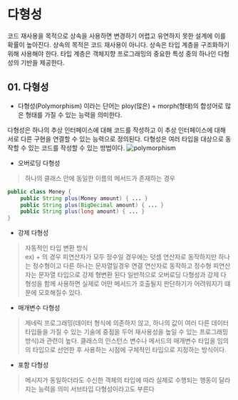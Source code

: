 # 다형성

코드 재사용을 목적으로 상속을 사용하면 변경하기 어렵고 유연하지 못한 설계에 이를 확률이 높아진다.
상속의 목적은 코드 재사용이 아니다.
상속은 타입 계층을 구조화하기 위해 사용해야 한다.
타입 계층은 객체지향 프로그래밍의 중요한 특성 중의 하나인 다형성의 기반을 제공한다.

## 01. 다형성
 - 다형성(Polymorphism) 이라는 단어는 ploy(많은) + morph(형태)의 합성어로 많은 형태를 가질 수 있는 능력을 의미한다.

다형성은 하나의 추상 인터페이스에 대해 코드를 작성하고 이 추상 인터페이스에 대해 서로 다른 구현을 연결할 수 있는 능력으로 정의된다.
다형성은 여러 타입을 대상으로 동작할 수 있는 코드를 작성할 수 있는 방법이다.
![polymorphism](https://user-images.githubusercontent.com/50142323/132130858-371b11b9-cff4-4276-b42d-3853bc34b910.jpeg)

 - 오버로딩 다형성
> 하나의 클래스 안에 동일한 이름의 메서드가 존재하는 경우
```Java
public class Money {
    public String plus(Money amount) { ... }
    public String plus(BigDecimal amount) { ... }
    public String plus(long amount) { ... }
}
```
 - 강제 다형성
> 자동적인 타입 변환 방식\
> ex) + 의 경우 피연산자가 모두 정수일 경우에는 덧셈 연산자로 동작하지만 하나는 정수형이고 다른 하나는 문자열일경우 연결 연산자로 동작하고 정수형 피연산자는 문자열 타입으로 강제 형변환 된다
> 일반적으로 오버로딩 다형성과 강제 다형성을 함께 사용하면 실제로 어떤 메서드가 호출될지 판단하기가 어려워지기 떄문에 모호해질수 있다.

 - 매개변수 다형성
> 제네릭 프로그래밍(데이터 형식에 의존하지 않고, 하나의 값이 여러 다른 데이터 타입들을 가질 수 있는 기술에 중점을 두어 재사용성을 높일 수 있는 프로그래밍 방식)과 관련이 높다.
> 클래스의 인스턴스 변수나 메서드의 매개변수 타입을 임의의 타입으로 선언한 후 사용하는 시점에 구체적인 타입으로 지정하는 방식이다.

 - 포함 다형성
> 메시지가 동일하더라도 수신한 객체의 타입에 따라 실제로 수행되는 행동이 달라지는 능력을 의미
> 서브타입 다형성이라고도 부른다
